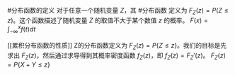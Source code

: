 #分布函数的定义
对于任意一个随机变量 $Z$，其 #分布函数 定义为 $F_Z(z) = P(Z \le z)$。这个函数描述了随机变量 $Z$ 的取值不大于某个数值 $z$ 的概率。
$F(x) = \int_{-\infty}^{x} f(t) dt$ 

[[累积分布函数的性质]]
Z的分布函数定义为 $F_Z(z) = P\{Z \le z\}$。我们的目标是先求出 $F_Z(z)$，然后通过求导得到其概率密度函数 $f_Z(z)$，即 $f_Z(z) = F_Z'(z)$。
    $F_Z(z) = P\{X+Y \le z\}$ 


